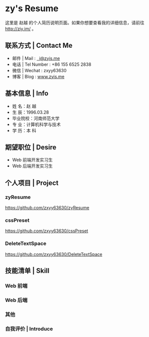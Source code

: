 # zy's Resume

这里是 赵越 的个人简历说明页面。如果你想要查看我的详细信息，请前往 <http://ziy.im/> 。

## 联系方式 | Contact Me

- 邮件 | Mail : <a href="mailto:i@zyis.me">&nbsp;&nbsp;i@zyis.me</a>  
- 电话 | Tel Number : +86 155 6525 2838
- 微信 | Wechat : zxyy63630
- 博客 | Blog : <a href="http://www.zyis.me/" target="_blank">www.zyis.me</a>

## 基本信息 | Info

- 姓 名：赵 越
- 生 辰：1996.03.28
- 毕业院校：河南师范大学
- 专 业：计算机科学与技术
- 学 历：本 科

## 期望职位 | Desire

- Web 前端开发实习生
- Web 后端开发实习生

## 个人项目 | Project

### zyResume

<https://github.com/zxyy63630/zyResume>

### cssPreset

<https://github.com/zxyy63630/cssPreset>

### DeleteTextSpace

<https://github.com/zxyy63630/DeleteTextSpace>

## 技能清单 | Skill

### Web 前端

### Web 后端

### 其他

### 自我评价 | Introduce